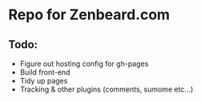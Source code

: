 # Repo for Zenbeard.com

## Todo:

* Figure out hosting config for gh-pages
* Build front-end
* Tidy up pages
* Tracking & other plugins (comments, sumome etc...)
